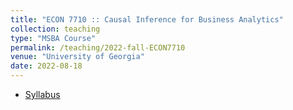 ```yaml
---
title: "ECON 7710 :: Causal Inference for Business Analytics"
collection: teaching
type: "MSBA Course"
permalink: /teaching/2022-fall-ECON7710
venue: "University of Georgia"
date: 2022-08-18
---
```


- [Syllabus](/files/syllabus.7710.pdf)